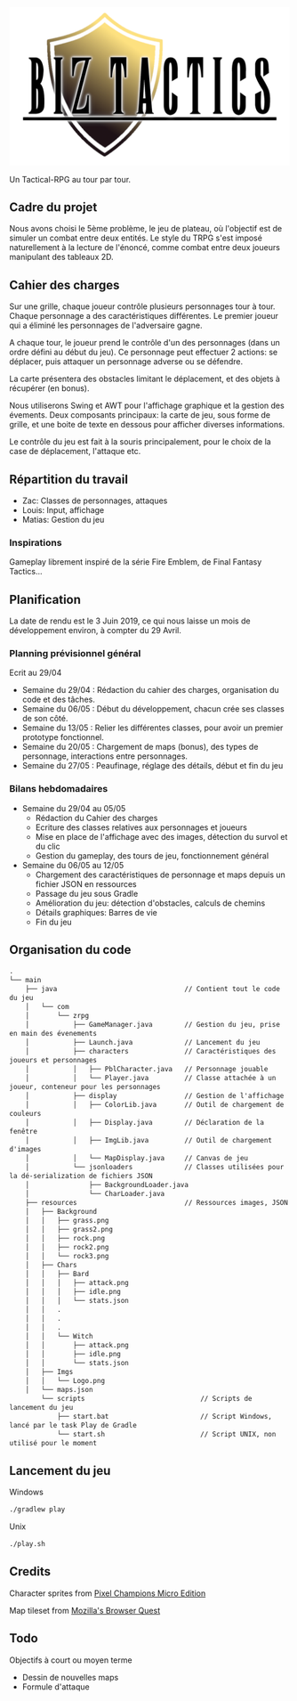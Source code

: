![Game logo](Graphics/Logo.png)

Un Tactical-RPG au tour par tour.

## Cadre du projet

Nous avons choisi le 5ème problème, le jeu de plateau, où l'objectif est de simuler un combat entre deux entités. Le style du TRPG s'est imposé naturellement à la lecture de l'énoncé, comme combat entre deux joueurs manipulant des tableaux 2D.

## Cahier des charges

Sur une grille, chaque joueur contrôle plusieurs personnages tour à tour. Chaque personnage a des caractéristiques différentes. Le premier joueur qui a éliminé les personnages de l'adversaire gagne.

A chaque tour, le joueur prend le contrôle d'un des personnages (dans un ordre défini au début du jeu). Ce personnage peut effectuer 2 actions: se déplacer, puis attaquer un personnage adverse ou se défendre.

La carte présentera des obstacles limitant le déplacement, et des objets à récupérer (en bonus).

Nous utiliserons Swing et AWT pour l'affichage graphique et la gestion des évements. Deux composants principaux: la carte de jeu, sous forme de grille, et une boite de texte en dessous pour afficher diverses informations.

Le contrôle du jeu est fait à la souris principalement, pour le choix de la case de déplacement, l'attaque etc.

## Répartition du travail

- Zac: Classes de personnages, attaques
- Louis: Input, affichage
- Matias: Gestion du jeu

### Inspirations

Gameplay librement inspiré de la série Fire Emblem, de Final Fantasy Tactics...

## Planification

La date de rendu est le 3 Juin 2019, ce qui nous laisse un mois de développement environ, à compter du 29 Avril.

### Planning prévisionnel général
Ecrit au 29/04
- Semaine du 29/04 : Rédaction du cahier des charges, organisation du code et des tâches.
- Semaine du 06/05 : Début du développement, chacun crée ses classes de son côté.
- Semaine du 13/05 : Relier les différentes classes, pour avoir un premier prototype fonctionnel.
- Semaine du 20/05 : Chargement de maps (bonus), des types de personnage, interactions entre personnages.
- Semaine du 27/05 : Peaufinage, réglage des détails, début et fin du jeu

### Bilans hebdomadaires
- Semaine du 29/04 au 05/05
    - Rédaction du Cahier des charges
    - Ecriture des classes relatives aux personnages et joueurs
    - Mise en place de l'affichage avec des images, détection du survol et du clic
    - Gestion du gameplay, des tours de jeu, fonctionnement général
- Semaine du 06/05 au 12/05
    - Chargement des caractéristiques de personnage et maps depuis un fichier JSON en ressources
    - Passage du jeu sous Gradle
    - Amélioration du jeu: détection d'obstacles, calculs de chemins
    - Détails graphiques: Barres de vie
    - Fin du jeu

## Organisation du code

```
.
└── main
    ├── java                                // Contient tout le code du jeu
    │   └── com
    │       └── zrpg
    │           ├── GameManager.java        // Gestion du jeu, prise en main des évenements
    │           ├── Launch.java             // Lancement du jeu
    │           ├── characters              // Caractéristiques des joueurs et personnages
    │           │   ├── PblCharacter.java   // Personnage jouable
    │           │   └── Player.java         // Classe attachée à un joueur, conteneur pour les personnages
    │           ├── display                 // Gestion de l'affichage
    │           │   ├── ColorLib.java       // Outil de chargement de couleurs
    │           │   ├── Display.java        // Déclaration de la fenêtre
    │           │   ├── ImgLib.java         // Outil de chargement d'images
    │           │   └── MapDisplay.java     // Canvas de jeu
    │           └── jsonloaders             // Classes utilisées pour la dé-serialization de fichiers JSON
    │               ├── BackgroundLoader.java
    │               └── CharLoader.java
    ├── resources                           // Ressources images, JSON
    │   ├── Background
    │   │   ├── grass.png
    │   │   ├── grass2.png
    │   │   ├── rock.png
    │   │   ├── rock2.png
    │   │   └── rock3.png
    │   ├── Chars
    │   │   ├── Bard
    │   │   │   ├── attack.png
    │   │   │   ├── idle.png
    │   │   │   └── stats.json
    │   │   .
    │   │   .
    │   │   .
    │   │   └── Witch
    │   │       ├── attack.png
    │   │       ├── idle.png
    │   │       └── stats.json
    │   ├── Imgs
    │   │   └── Logo.png
    │   └── maps.json 
        └── scripts                             // Scripts de lancement du jeu
            ├── start.bat                       // Script Windows, lancé par le task Play de Gradle
            └── start.sh                        // Script UNIX, non utilisé pour le moment
```

## Lancement du jeu

Windows
```bash
./gradlew play 
```

Unix
```bash
./play.sh
```

## Credits
Character sprites from [Pixel Champions Micro Edition](https://chimericalbard.itch.io/pixel-champions)

Map tileset from [Mozilla's Browser Quest](https://github.com/mozilla/BrowserQuest)


## Todo

Objectifs à court ou moyen terme

- Dessin de nouvelles maps
- Formule d'attaque